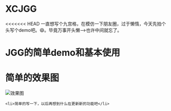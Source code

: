 # XCJGG
<<<<<<< HEAD
一直想写个九宫格，在模仿一下朋友圈，过于懒惰，今天先拍个头写个demo吧。😄。毕竟万事开头懒-->也许中间就忘了。 

<h1>JGG的简单demo和基本使用</h1>

<h1>简单的效果图</h1>
<img src = "https://github.com/cgmsuccess/XCJGG/blob/master/test.gif">效果图</ima>
 

<ui>

    <li>简单的写一下，以后再想到什么在更新新的功能吧</li>
</ui>
